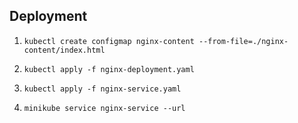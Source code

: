 ## Deployment
1. ```kubectl create configmap nginx-content --from-file=./nginx-content/index.html```

2. ```kubectl apply -f nginx-deployment.yaml```

3. ```kubectl apply -f nginx-service.yaml```

4. ```minikube service nginx-service --url```
